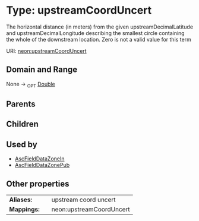
# Type: upstreamCoordUncert


The horizontal distance (in meters) from the given upstreamDecimalLatitude and upstreamDecimalLongitude describing the smallest circle containing the whole of the downstream location. Zero is not a valid value for this term

URI: [neon:upstreamCoordUncert](https://data.neonscience.org/upstreamCoordUncert)


## Domain and Range

None ->  <sub>OPT</sub> [Double](types/Double.md)

## Parents


## Children


## Used by

 * [AscFieldDataZoneIn](AscFieldDataZoneIn.md)
 * [AscFieldDataZonePub](AscFieldDataZonePub.md)

## Other properties

|  |  |  |
| --- | --- | --- |
| **Aliases:** | | upstream coord uncert |
| **Mappings:** | | neon:upstreamCoordUncert |

